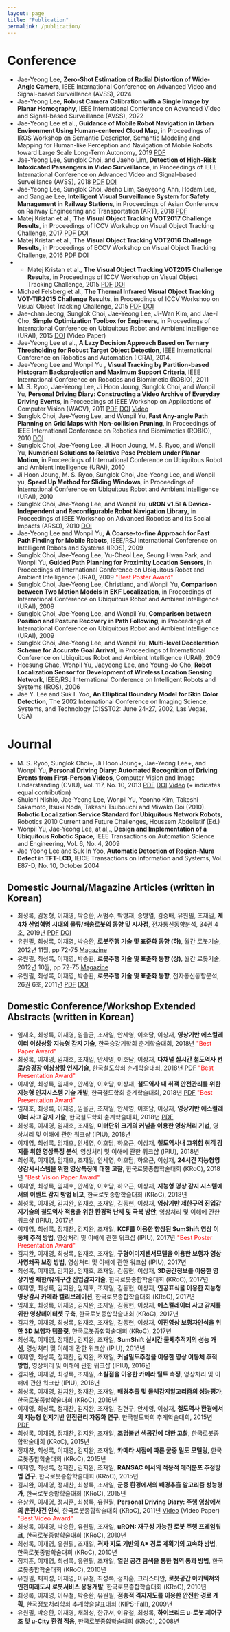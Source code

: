 ```yaml
---
layout: page
title: "Publication"
permalink: /publication/
---
```


# Conference
* Jae-Yeong Lee, **Zero-Shot Estimation of Radial Distortion of Wide-Angle Camera**, IEEE International Conference on Advanced Video and Signal-based Surveillance (AVSS), 2024
* Jae-Yeong Lee, **Robust Camera Calibration with a Single Image by Planar Homography**, IEEE International Conference on Advanced Video and Signal-based Surveillance (AVSS), 2022
* Jae-Yeong Lee et al., **Guidance of Mobile Robot Navigation in Urban Environment Using Human-centered Cloud Map**, in Proceedings of IROS Workshop on Semantic Descriptor, Semantic Modeling and Mapping for Human-like Perception and Navigation of Mobile Robots toward Large Scale Long-Term Autonomy, 2019 [PDF](http://ceur-ws.org/Vol-2487/sdpaper5.pdf)
* Jae-Yeong Lee, Sunglok Choi, and Jaeho Lim, **Detection of High-Risk Intoxicated Passengers in Video Surveillance**, in Proceedings of IEEE International Conference on Advanced Video and Signal-based Surveillance (AVSS), 2018 [PDF](https://sites.google.com/site/roricljy/system/errors/NodeNotFound?suri=wuid://defaultdomain/roricljy/gx:7287fc86a33151c2&attredirects=0) [DOI](http://doi.org/10.1109/AVSS.2018.8639485)
* Jae-Yeong Lee, Sunglok Choi, Jaeho Lim, Saeyeong Ahn, Hodam Lee, and Sangjae Lee, **Intelligent Visual Surveillance System for Safety Management in Railway Stations**, in Proceedings of Asian Conference on Railway Engineering and Transportation (ART), 2018 [PDF](https://sites.google.com/site/roricljy/system/errors/NodeNotFound?suri=wuid://defaultdomain/roricljy/gx:7cc028363f593701&attredirects=0)
* Matej Kristan et al., **The Visual Object Tracking VOT2017 Challenge Results**, in Proceedings of ICCV Workshop on Visual Object Tracking Challenge, 2017 [PDF](http://openaccess.thecvf.com/content_ICCV_2017_workshops/papers/w28/Kristan_The_Visual_Object_ICCV_2017_paper.pdf) [DOI](http://doi.org/10.1109/ICCVW.2017.230)
* Matej Kristan et al., **The Visual Object Tracking VOT2016 Challenge Results**, in Proceedings of ECCV Workshop on Visual Object Tracking Challenge, 2016 [PDF](http://data.votchallenge.net/vot2016/presentations/vot_2016_paper.pdf) [DOI](http://doi.org/10.1007/978-3-319-48881-3_54)
* * Matej Kristan et al., **The Visual Object Tracking VOT2015 Challenge Results**, in Proceedings of ICCV Workshop on Visual Object Tracking Challenge, 2015 [PDF](http://www.cv-foundation.org/openaccess/content_iccv_2015_workshops/w14/papers/Kristan_The_Visual_Object_ICCV_2015_paper.pdf) [DOI](http://doi.org/10.1109/ICCVW.2015.86)
* Michael Felsberg et al., **The Thermal Infrared Visual Object Tracking VOT-TIR2015 Challenge Results**, in Proceedings of ICCV Workshop on Visual Object Tracking Challenge, 2015 [PDF](http://www.cv-foundation.org/openaccess/content_iccv_2015_workshops/w14/papers/Felsberg_The_Thermal_Infrared_ICCV_2015_paper.pdf) [DOI](http://doi.org/10.1109/ICCVW.2015.86)
* Jae-chan Jeong, Sunglok Choi, Jae-Yeong Lee, Ji-Wan Kim, and Jae-il Cho, **Simple Optimization Toolbox for Engineers**, in Proceedings of International Conference on Ubiquitous Robot and Ambient Intelligence (URAI), 2015 [DOI](http://doi.org/10.1109/URAI.2015.7358973) (Video Paper)
* Jae-Yeong Lee et al., **A Lazy Decision Approach Based on Ternary Thresholding for Robust Target Object Detection**, IEEE International Conference on Robotics and Automation (ICRA), 2014.
* Jae-Yeong Lee and Wonpil Yu , **Visual Tracking by Partition-based Histogram Backprojection and Maximum Support Criteria**, IEEE International Conference on Robotics and Biomimetic (ROBIO), 2011
* M. S. Ryoo, Jae-Yeong Lee, Ji Hoon Joung, Sunglok Choi, and Wonpil Yu, **Personal Driving Diary: Constructing a Video Archive of Everyday Driving Events**, in Proceedings of IEEE Workshop on Applications of Computer Vision (WACV), 2011 [PDF](http://cvrc.ece.utexas.edu/mryoo/papers/wmvc2011_driving_ryoo.pdf) [DOI](http://doi.org/10.1109/WACV.2011.5711563) [Video](http://www.youtube.com/watch?v=f8hew8iDAmA)
* Sunglok Choi, Jae-Yeong Lee, and Wonpil Yu, **Fast Any-angle Path Planning on Grid Maps with Non-collision Pruning**, in Proceedings of IEEE International Conference on Robotics and Biomimetics (ROBIO), 2010 [DOI](http://doi.org/10.1109/ROBIO.2010.5723473)
* Sunglok Choi, Jae-Yeong Lee, Ji Hoon Joung, M. S. Ryoo, and Wonpil Yu, **Numerical Solutions to Relative Pose Problem under Planar Motion**, in Proceedings of International Conference on Ubiquitous Robot and Ambient Intelligence (URAI), 2010
* Ji Hoon Joung, M. S. Ryoo, Sunglok Choi, Jae-Yeong Lee, and Wonpil yu, **Speed Up Method for Sliding Windows**, in Proceedings of International Conference on Ubiquitous Robot and Ambient Intelligence (URAI), 2010
* Sunglok Choi, Jae-Yeong Lee, and Wonpil Yu, **uRON v1.5: A Device-Independent and Reconfigurable Robot Navigation Library**, in Proceedings of IEEE Workshop on Advanced Robotics and Its Social Impacts (ARSO), 2010 [DOI](http://doi.org/10.1109/ARSO.2010.5679696)
* Jae-Yeong Lee and Wonpil Yu, **A Coarse-to-fine Approach for Fast Path Finding for Mobile Robots**, IEEE/RSJ International Conference on Intelligent Robots and Systems (IROS), 2009
* Sunglok Choi, Jae-Yeong Lee, Yu-Cheol Lee, Seung Hwan Park, and Wonpil Yu, **Guided Path Planning for Proximity Location Sensors**, in Proceedings of International Conference on Ubiquitous Robot and Ambient Intelligence (URAI), 2009 <span style="color:red">"Best Poster Award"</span>
* Sunglok Choi, Jae-Yeong Lee, Christiand, and Wonpil Yu, **Comparison between Two Motion Models in EKF Localization**, in Proceedings of International Conference on Ubiquitous Robot and Ambient Intelligence (URAI), 2009
* Sunglok Choi, Jae-Yeong Lee, and Wonpil Yu, **Comparison between Position and Posture Recovery in Path Following**, in Proceedings of International Conference on Ubiquitous Robot and Ambient Intelligence (URAI), 2009
* Sunglok Choi, Jae-Yeong Lee, and Wonpil Yu, **Multi-level Deceleration Scheme for Accurate Goal Arrival**, in Proceedings of International Conference on Ubiquitous Robot and Ambient Intelligence (URAI), 2009
* Heesung Chae, Wonpil Yu, Jaeyeong Lee, and Young-Jo Cho, **Robot Localization Sensor for Development of Wireless Location Sensing Network**, IEEE/RSJ International Conference on Intelligent Robots and Systems (IROS), 2006
* Jae Y. Lee and Suk I. Yoo, **An Elliptical Boundary Model for Skin Color Detection**, The 2002 International Conference on Imaging Science, Systems, and Technology (CISST02: June 24-27, 2002, Las Vegas, USA)

# Journal
* M. S. Ryoo, Sunglok Choi+, Ji Hoon Joung+, Jae-Yeong Lee+, and Wonpil Yu, **Personal Driving Diary: Automated Recognition of Driving Events from First-Person Videos**, Computer Vision and Image Understanding (CVIU), Vol. 117, No. 10, 2013 [PDF](http://cvrc.ece.utexas.edu/mryoo/papers/cviu13_driving_ryoo.pdf) [DOI](http://doi.org/10.1016/j.cviu.2013.01.004) [Video](http://www.youtube.com/watch?v=f8hew8iDAmA) (+ indicates equal contribution)
* Shuichi Nishio, Jae-Yeong Lee, Wonpil Yu, Yeonho Kim, Takeshi Sakamoto, Itsuki Noda, Takashi Tsubouchi and Miwako Doi (2010). **Robotic Localization Service Standard for Ubiquitous Network Robots**, Robotics 2010 Current and Future Challenges, Houssem Abdellatif (Ed.)
* Wonpil Yu, Jae-Yeong Lee, at al,., **Design and Implementation of a Ubiquitous Robotic Space**, IEEE Transactions on Automation Science and Engineering, Vol. 6, No. 4, 2009
* Jae Yeong Lee and Suk In Yoo, **Automatic Detection of Region-Mura Defect in TFT-LCD**, IEICE Transactions on Information and Systems, Vol. E87-D, No. 10, October 2004

## Domestic Journal/Magazine Articles (written in Korean)
* 최성록, 김동형, 이재영, 박승환, 서범수, 박병재, 송병열, 김중배, 유원필, 조재일, **제4차 산업혁명 시대의 물류/배송로봇의 동향 및 시사점**, 전자통신동향분석, 34권 4호, 2019년 [PDF](http://ettrends.etri.re.kr/ettrends/178/0905178010/34-4_98-107.pdf) [DOI](http://doi.org/10.22648/ETRI.2019.J.340410)
* 유원필, 최성록, 이재영, 박승환, **로봇주행 기술 및 표준화 동향 (하)**, 월간 로봇기술, 2012년 11월, pp 72-75 [Magazine](http://www.engzine.com/ebook/ecatalog.asp?Dir=40&catimage=2&callmode=normal_cata)
* 유원필, 최성록, 이재영, 박승환, **로봇주행 기술 및 표준화 동향 (상)**, 월간 로봇기술, 2012년 10월, pp 72-75 [Magazine](http://www.engzine.com/ebook/ecatalog.asp?Dir=39&catimage=2&callmode=normal_cata)
* 유원필, 최성록, 이재영, 박승환, **로봇주행 기술 및 표준화 동향**, 전자통신동향분석, 26권 6호, 2011년 [PDF](http://ettrends.etri.re.kr/ettrends/downloadPdf.do?paperno=0905001676) [DOI](http://doi.org/10.22648/ETRI.2011.J.260611)

## Domestic Conference/Workshop Extended Abstracts (written in Korean)
* 임재호, 최성록, 이재영, 임을균, 조재일, 안세영, 이호담, 이상재, **영상기반 에스컬레이터 이상상황 지능형 감지 기술**, 한국승강기학회 춘계학술대회, 2018년 <span style="color:red">"Best Paper Award"</span>
* 최성록, 이재영, 임재호, 조재일, 안세영, 이호담, 이상재, **다채널 실시간 철도역사 선로/승강장 이상상황 인지기술**, 한국철도학회 춘계학술대회, 2018년 [PDF](http://railway.or.kr/Papers_Conference/201806/pdf/KSR2018S031.pdf) <span style="color:red">"Best Presentation Award"</span>
* 이재영, 최성록, 임재호, 안세영, 이호담, 이상재, **철도역사 내 취객 안전관리를 위한 지능형 인지시스템 기술 개발**, 한국철도학회 춘계학술대회, 2018년 [PDF](http://railway.or.kr/Papers_Conference/201806/pdf/KSR2018S039.pdf) <span style="color:red">"Best Presentation Award"</span>
* 임재호, 최성록, 이재영, 임을균, 조재일, 안세영, 이호담, 이상재, **영상기반 에스컬레이터 사고 감지 기술**, 한국철도학회 춘계학술대회, 2018년 [PDF](http://railway.or.kr/Papers_Conference/201806/pdf/KSR2018S046.pdf)
* 최성록, 이재영, 임재호, 조재일, **미터단위 크기의 커널을 이용한 영상처리 기법**, 영상처리 및 이해에 관한 워크샵 (IPIU), 2018년
* 이재영, 최성록, 임재호, 안세영, 이호담, 하오근, 이상재, **철도역사내 고위험 취객 감지를 위한 영상특징 분석**, 영상처리 및 이해에 관한 워크샵 (IPIU), 2018년
* 최성록, 이재영, 임재호, 조재일, 안세영, 이호담, 하오근, 이상재, **24시간 지능형영상감시시스템을 위한 영상특징에 대한 고찰**, 한국로봇종합학술대회 (KRoC), 2018년 <span style="color:red">"Best Vision Paper Award"</span>
* 이재영, 최성록, 임재호, 안세영, 이호담, 하오근, 이상재, **지능형 영상 감지 시스템에서의 이벤트 감지 방법 비교**, 한국로봇종합학술대회 (KRoC), 2018년
* 최성록, 이재영, 김지완, 임재호, 조재일, 김동현, 이상재, **영상기반 제한구역 진입감지기술의 철도역사 적용을 위한 환경적 난제 및 극복 방안**, 영상처리 및 이해에 관한 워크샵 (IPIU), 2017년
* 이재영, 최성록, 정재찬, 김지완, 조재일, **KCF를 이용한 향상된 SumShift 영상 이동체 추적 방법**, 영상처리 및 이해에 관한 워크샵 (IPIU), 2017년 <span style="color:red">"Best Poster Presentation Award"</span>
* 김지완, 이재영, 최성록, 임재호, 조재일, **구형이미지센서모델을 이용한 보행자 영상 사영왜곡 보정 방법**, 영상처리 및 이해에 관한 워크샵 (IPIU), 2017년
* 최성록, 이재영, 김지완, 임재호, 조재일, 김동현, 이상재, **3D공간정보를 이용한 영상기반 제한/유의구간 진입감지기술**, 한국로봇종합학술대회 (KRoC), 2017년
* 이재영, 최성록, 김지완, 임재호, 조재일, 김동현, 이상재, **인공표식을 이용한 지능형 영상감시 카메라 캘리브레이션**, 한국로봇종합학술대회 (KRoC), 2017년
* 임재호, 최성록, 이재영, 김지완, 조재일, 김동현, 이상재, **에스컬레이터 사고 감지를 위한 영상데이터셋 구축**, 한국로봇종합학술대회 (KRoC), 2017년
* 김지완, 이재영, 최성록, 임재호, 조재일, 김동현, 이상재, **이진영상 보행자인식을 위한 3D 보행자 템플릿**, 한국로봇종합학술대회 (KRoC), 2017년
* 최성록, 이재영, 정재찬, 김지완, 조재일, **SumShift 실시간 물체추적기의 성능 개선**, 영상처리 및 이해에 관한 워크샵 (IPIU), 2016년
* 이재영, 최성록, 정재찬, 김지완, 조재일, **커널밀도추정을 이용한 영상 이동체 추적 방법**, 영상처리 및 이해에 관한 워크샵 (IPIU), 2016년
* 김지완, 이재영, 최성록, 조재일, **소실점을 이용한 카메라 틸트 측정**, 영상처리 및 이해에 관한 워크샵 (IPIU), 2016년
* 최성록, 이재영, 김지완, 정재찬, 조재일, **배경추출 및 물체감지알고리즘의 성능평가**, 한국로봇종합학술대회 (KRoC), 2016년
* 이재영, 최성록, 정재찬, 김지완, 조재일, 김현구, 안세영, 이상재, **철도역사 환경에서의 지능형 인지기반 안전관리 자동화 연구**, 한국철도학회 추계학술대회, 2015년 [PDF](http://railway.or.kr/Papers_Conference/201502/pdf/KSR2015A193.pdf)
* 최성록, 이재영, 정재찬, 김지완, 조재일, **조명불변 색공간에 대한 고찰**, 한국로봇종합학술대회 (KRoC), 2015년
* 정재찬, 최성록, 이재영, 김지완, 조재일, **카메라 시점에 따른 군중 밀도 모델링**, 한국로봇종합학술대회 (KRoC), 2015년
* 이재영, 최성록, 정재찬, 김지완, 조재일, **RANSAC 에서의 적응적 에러분포 추정방법 연구**, 한국로봇종합학술대회 (KRoC), 2015년
* 김지완, 이재영, 정재찬, 최성록, 조재일, **군중 환경에서의 배경추출 알고리즘 성능평가**, 한국로봇종합학술대회 (KRoC), 2015년
* 유상원, 이재영, 정지훈, 최성록, 유원필, **Personal Driving Diary: 주행 영상에서의 운전사건 인식**, 한국로봇종합학술대회 (KRoC), 2011년 [Video](http://www.youtube.com/watch?v=f8hew8iDAmA) (Video Paper) <span style="color:red">"Best Video Award"</span>
* 최성록, 이재영, 박승환, 유원필, 조재일, **uRON: 재구성 가능한 로봇 주행 프레임워크**, 한국로봇종합학술대회 (KRoC), 2010년
* 최성록, 이재영, 유원필, 조재일, **격자 지도 기반의 A\* 경로 계획기의 고속화 방법**, 한국로봇종합학술대회 (KRoC), 2010년
* 정지훈, 이재영, 최성록, 유원필, 조재일, **열린 공간 탐색을 통한 협역 통과 방법**, 한국로봇종합학술대회 (KRoC), 2010년
* 유원필, 채희성, 이재영, 이유철, 최성록, 정지훈, 크리스티안, **로봇공간 아키텍쳐와 인천미래도시 로봇서비스 응용개발**, 한국로봇종합학술대회 (KRoC), 2010년
* 최성록, 이재영, 이유철, 박승환, 유원필, **점층적 격자지도를 이용한 안전한 경로 계획**, 한국정보처리학회 추계학술발표대회 (KIPS-Fall), 2009년
* 유원필, 박승환, 이재영, 채희성, 한규서, 이유철, 최성록, **하이브리드 u-로봇 제어구조 및 u-City 환경 적용**, 한국로봇종합학술대회 (KRoC), 2008년
